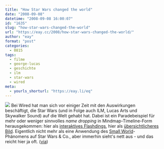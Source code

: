 ```yaml
---
title: "How Star Wars changed the world"
date: "2008-09-08"
datetime: "2008-09-08 16:00:07"
id: "1635"
slug: "how-star-wars-changed-the-world"
url: "https://eay.cc/2008/how-star-wars-changed-the-world/"
author: "eay"
format: "post"
categories:
  - 0815
tags:
  - filme
  - george-lucas
  - geschichte
  - ilm
  - star-wars
  - wired
meta:
  - yourls_shorturl: "https://eay.li/eq"
---
```


![](/uploads/2008/starwarsinfluence.gif) Bei Wired hat man sich vor einiger Zeit mit den Auswirkungen beschäftigt, die Star Wars (und in Folge auch ILM, Lucas Arts und Skywalker Sound) auf die Welt gehabt hat. Dabei ist ein Paradebeispiel für mehr oder weniger sinnvolles _name dropping_ in Mindmap-Timeline-Form herausgekommen: hier als [interaktives Flashdings](http://www.wired.com/wired/archive/13.05/starwars.html), hier als [übersichtlicheres Bild](http://www.kottke.org/plus/misc/images/star-wars-influence-map.gif). Eigentlich nicht mehr als eine Anwendung des [Small World](http://de.wikipedia.org/wiki/Kleine-Welt-Ph%C3%A4nomen)\-Phänomens auf Star Wars & Co., aber immerhin sieht's nett aus - und das reicht hier ja oft. ([via](http://starwarsblog.starwars.com/index.php/2008/09/05/star-wars-influence-map/))
